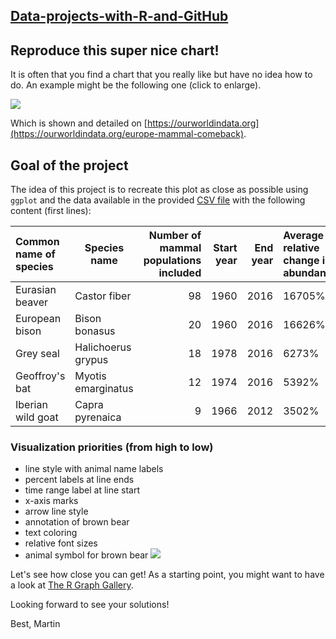 ## [Data-projects-with-R-and-GitHub](https://dr-eberle-zentrum.github.io/Data-projects-with-R-and-GitHub/)


## Reproduce this super nice chart!


It is often that you find a chart that you really like but have no idea how to do. An example might be the following one (click to enlarge).

[![](https://dr-eberle-zentrum.github.io/Data-projects-with-R-and-GitHub/Projects/martin-raden/Wildlife-comeback-in-Europe-1.png)](https://ourworldindata.org/uploads/2022/05/Wildlife-comeback-in-Europe-1.png)

Which is shown and detailed on [https://ourworldindata.org](https://ourworldindata.org/europe-mammal-comeback).

## Goal of the project


The idea of this project is to recreate this plot as close as possible using `ggplot` and the data available in the provided [CSV file](https://ourworldindata.org/uploads/2022/09/Mammal-comeback-in-Europe-data-OWID-download.csv) with the following content (first lines):

| Common name of species | Species name       | Number of mammal populations included | Start year | End year | Average relative change in abundance |
|:---|---|---:|---:|---:|:---|
| Eurasian beaver| Castor fiber | 98 | 1960 | 2016 | 16705% |
| European bison | Bison bonasus | 20 | 1960 | 2016 | 16626% |
| Grey seal | Halichoerus grypus | 18 | 1978 | 2016 | 6273%  |
| Geoffroy's bat | Myotis emarginatus | 12 | 1974 | 2016 | 5392%  |
| Iberian wild goat | Capra pyrenaica | 9 | 1966 | 2012 | 3502%  |

### Visualization priorities (from high to low)

-   line style with animal name labels
-   percent labels at line ends
-   time range label at line start
-   x-axis marks
-   arrow line style
-   annotation of brown bear
-   text coloring
-   relative font sizes
-   animal symbol for brown bear [![](https://dr-eberle-zentrum.github.io/Data-projects-with-R-and-GitHub/Projects/martin-raden/icons8-bear-67.png)](https://dr-eberle-zentrum.github.io/Data-projects-with-R-and-GitHub/Projects/martin-raden/icons8-bear-67.png)

Let's see how close you can get! As a starting point, you might want to have a look at [The R Graph Gallery](https://r-graph-gallery.com/).

Looking forward to see your solutions!

Best, Martin

